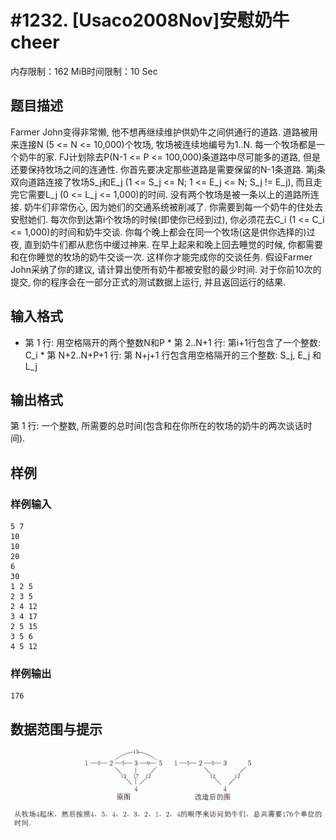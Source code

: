 # #1232. [Usaco2008Nov]安慰奶牛cheer

内存限制：162 MiB时间限制：10 Sec

## 题目描述

Farmer John变得非常懒, 他不想再继续维护供奶牛之间供通行的道路. 道路被用来连接N (5 <= N <= 10,000)个牧场, 牧场被连续地编号为1..N. 每一个牧场都是一个奶牛的家. FJ计划除去P(N-1 <= P <= 100,000)条道路中尽可能多的道路, 但是还要保持牧场之间的连通性. 你首先要决定那些道路是需要保留的N-1条道路. 第j条双向道路连接了牧场S_j和E_j (1 <= S_j <= N; 1 <= E_j <= N; S_j != E_j), 而且走完它需要L_j (0 <= L_j <= 1,000)的时间. 没有两个牧场是被一条以上的道路所连接. 奶牛们非常伤心, 因为她们的交通系统被削减了. 你需要到每一个奶牛的住处去安慰她们. 每次你到达第i个牧场的时候(即使你已经到过), 你必须花去C_i (1 <= C_i <= 1,000)的时间和奶牛交谈. 你每个晚上都会在同一个牧场(这是供你选择的)过夜, 直到奶牛们都从悲伤中缓过神来. 在早上起来和晚上回去睡觉的时候, 你都需要和在你睡觉的牧场的奶牛交谈一次. 这样你才能完成你的交谈任务. 假设Farmer John采纳了你的建议, 请计算出使所有奶牛都被安慰的最少时间. 对于你前10次的提交, 你的程序会在一部分正式的测试数据上运行, 并且返回运行的结果.

## 输入格式

* 第 1 行: 用空格隔开的两个整数N和P * 第 2..N+1 行: 第i+1行包含了一个整数: C_i * 第 N+2..N+P+1 行: 第 N+j+1 行包含用空格隔开的三个整数: S_j, E_j 和 L_j 

## 输出格式

第 1 行: 一个整数, 所需要的总时间(包含和在你所在的牧场的奶牛的两次谈话时间). 

## 样例

### 样例输入

    
    5 7
    10
    10
    20
    6
    30
    1 2 5
    2 3 5
    2 4 12
    3 4 17
    2 5 15
    3 5 6
    4 5 12
    
    
    

### 样例输出

    
    176
    
    

## 数据范围与提示

![](upload/201401/22(14).jpg)
